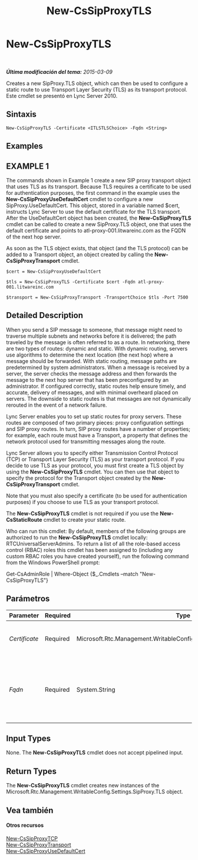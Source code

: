 ﻿---
title: New-CsSipProxyTLS
TOCTitle: New-CsSipProxyTLS
ms:assetid: 7e04f7bb-c33f-49b4-9306-082b14d2a854
ms:mtpsurl: https://technet.microsoft.com/es-es/library/Gg398629(v=OCS.15)
ms:contentKeyID: 48275809
ms.date: 01/07/2017
mtps_version: v=OCS.15
ms.translationtype: HT
---

# New-CsSipProxyTLS

 

_**Última modificación del tema:** 2015-03-09_

Creates a new SipProxy.TLS object, which can then be used to configure a static route to use Transport Layer Security (TLS) as its transport protocol. Este cmdlet se presentó en Lync Server 2010.

## Sintaxis

    New-CsSipProxyTLS -Certificate <ITLSTLSChoice> -Fqdn <String>

## Examples

## EXAMPLE 1

The commands shown in Example 1 create a new SIP proxy transport object that uses TLS as its transport. Because TLS requires a certificate to be used for authentication purposes, the first command in the example uses the **New-CsSipProxyUseDefaultCert** cmdlet to configure a new SipProxy.UseDefaultCert. This object, stored in a variable named $cert, instructs Lync Server to use the default certificate for the TLS transport. After the UseDefaultCert object has been created, the **New-CsSipProxyTLS** cmdlet can be called to create a new SipProxy.TLS object, one that uses the default certificate and points to atl-proxy-001.litwareinc.com as the FQDN of the next hop server.

As soon as the TLS object exists, that object (and the TLS protocol) can be added to a Transport object, an object created by calling the **New-CsSipProxyTransport** cmdlet.

    $cert = New-CsSipProxyUseDefaultCert
    
    $tls = New-CsSipProxyTLS -Certificate $cert -Fqdn atl-proxy-001.litwareinc.com
    
    $transport = New-CsSipProxyTransport -TransportChoice $tls -Port 7500

## Detailed Description

When you send a SIP message to someone, that message might need to traverse multiple subnets and networks before it is delivered; the path traveled by the message is often referred to as a route. In networking, there are two types of routes: dynamic and static. With dynamic routing, servers use algorithms to determine the next location (the next hop) where a message should be forwarded. With static routing, message paths are predetermined by system administrators. When a message is received by a server, the server checks the message address and then forwards the message to the next hop server that has been preconfigured by an administrator. If configured correctly, static routes help ensure timely, and accurate, delivery of messages, and with minimal overheard placed on servers. The downside to static routes is that messages are not dynamically rerouted in the event of a network failure.

Lync Server enables you to set up static routes for proxy servers. These routes are composed of two primary pieces: proxy configuration settings and SIP proxy routes. In turn, SIP proxy routes have a number of properties; for example, each route must have a Transport, a property that defines the network protocol used for transmitting messages along the route.

Lync Server allows you to specify either Transmission Control Protocol (TCP) or Transport Layer Security (TLS) as your transport protocol. If you decide to use TLS as your protocol, you must first create a TLS object by using the **New-CsSipProxyTLS** cmdlet. You can then use that object to specify the protocol for the Transport object created by the **New-CsSipProxyTransport** cmdlet.

Note that you must also specify a certificate (to be used for authentication purposes) if you choose to use TLS as your transport protocol.

The **New-CsSipProxyTLS** cmdlet is not required if you use the **New-CsStaticRoute** cmdlet to create your static route.

Who can run this cmdlet: By default, members of the following groups are authorized to run the **New-CsSipProxyTLS** cmdlet locally: RTCUniversalServerAdmins. To return a list of all the role-based access control (RBAC) roles this cmdlet has been assigned to (including any custom RBAC roles you have created yourself), run the following command from the Windows PowerShell prompt:

Get-CsAdminRole | Where-Object {$\_.Cmdlets –match "New-CsSipProxyTLS"}

## Parámetros


<table>
<colgroup>
<col style="width: 25%" />
<col style="width: 25%" />
<col style="width: 25%" />
<col style="width: 25%" />
</colgroup>
<thead>
<tr class="header">
<th>Parameter</th>
<th>Required</th>
<th>Type</th>
<th>Description</th>
</tr>
</thead>
<tbody>
<tr class="odd">
<td><p><em>Certificate</em></p></td>
<td><p>Required</p></td>
<td><p>Microsoft.Rtc.Management.WritableConfig.Settings.SipProxy.ITLSTLSChoice</p></td>
<td><p>Certificate to be used for TLS authentication.</p></td>
</tr>
<tr class="even">
<td><p><em>Fqdn</em></p></td>
<td><p>Required</p></td>
<td><p>System.String</p></td>
<td><p>Fully qualified domain name (FQDN) of the next hop server. For example: -Fqdn atl-proxy-001.litwareinc.com.</p></td>
</tr>
</tbody>
</table>


## Input Types

None. The **New-CsSipProxyTLS** cmdlet does not accept pipelined input.

## Return Types

The **New-CsSipProxyTLS** cmdlet creates new instances of the Microsoft.Rtc.Management.WritableConfig.Settings.SipProxy.TLS object.

## Vea también

#### Otros recursos

[New-CsSipProxyTCP](new-cssipproxytcp.md)  
[New-CsSipProxyTransport](new-cssipproxytransport.md)  
[New-CsSipProxyUseDefaultCert](new-cssipproxyusedefaultcert.md)

